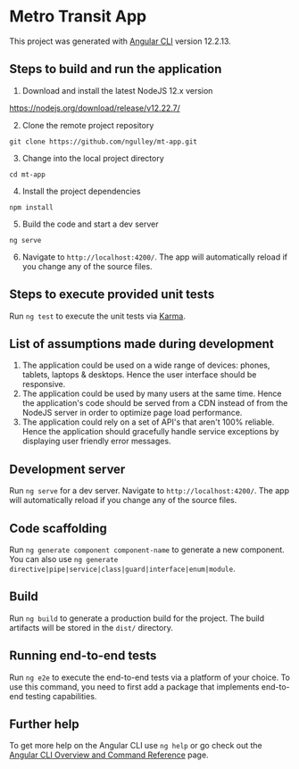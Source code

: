 # Metro Transit App

This project was generated with [Angular CLI](https://github.com/angular/angular-cli) version 12.2.13.

## Steps to build and run the application

1. Download and install the latest NodeJS 12.x version

https://nodejs.org/download/release/v12.22.7/

2. Clone the remote project repository

`git clone https://github.com/ngulley/mt-app.git`

3. Change into the local project directory

`cd mt-app`

4. Install the project dependencies

`npm install`

5. Build the code and start a dev server

`ng serve`

6. Navigate to `http://localhost:4200/`. The app will automatically reload if you change any of the source files.

## Steps to execute provided unit tests

Run `ng test` to execute the unit tests via [Karma](https://karma-runner.github.io).

## List of assumptions made during development

1. The application could be used on a wide range of devices: phones, tablets, laptops & desktops. Hence the user interface should be responsive.
2. The application could be used by many users at the same time. Hence the application's code should be served from a CDN instead of from the NodeJS server in order to optimize page load performance.
3. The application could rely on a set of API's that aren't 100% reliable. Hence the application should gracefully handle service exceptions by displaying user friendly error messages.


## Development server

Run `ng serve` for a dev server. Navigate to `http://localhost:4200/`. The app will automatically reload if you change any of the source files.

## Code scaffolding

Run `ng generate component component-name` to generate a new component. You can also use `ng generate directive|pipe|service|class|guard|interface|enum|module`.

## Build

Run `ng build` to generate a production build for the project. The build artifacts will be stored in the `dist/` directory.

## Running end-to-end tests

Run `ng e2e` to execute the end-to-end tests via a platform of your choice. To use this command, you need to first add a package that implements end-to-end testing capabilities.

## Further help

To get more help on the Angular CLI use `ng help` or go check out the [Angular CLI Overview and Command Reference](https://angular.io/cli) page.
